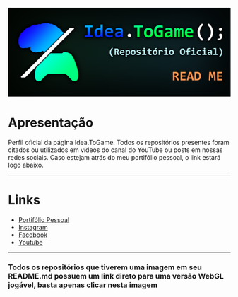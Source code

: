 [![Header](https://github.com/ideatogame/ideatogame/blob/main/Header_GithubReadme_IdeaToGame.png "Header")](https://www.youtube.com/c/IdeaToGame)

<h1> Apresentação </h1>
<p>Perfil oficial da página Idea.ToGame. Todos os repositórios presentes foram citados ou utilizados em vídeos do canal do YouTube ou posts em nossas redes sociais. Caso estejam atrás do meu portifólio pessoal, o link estará logo abaixo.</p>

<hr>

<h1> Links </h1>
<ul>
  <li><a href="https://github.com/filipeduraes">Portifólio Pessoal</a></li>
  <li><a href="https://www.instagram.com/idea.togame">Instagram</a></li>
  <li><a href="https://facebook.com/idea.togame">Facebook</a></li>
  <li><a href="https://www.youtube.com/c/IdeaToGame">Youtube</a></li>
  </ul>
  
<hr>

<h3> Todos os repositórios que tiverem uma imagem em seu README.md possuem um link direto para uma versão WebGL jogável, basta apenas clicar nesta imagem </h3>
